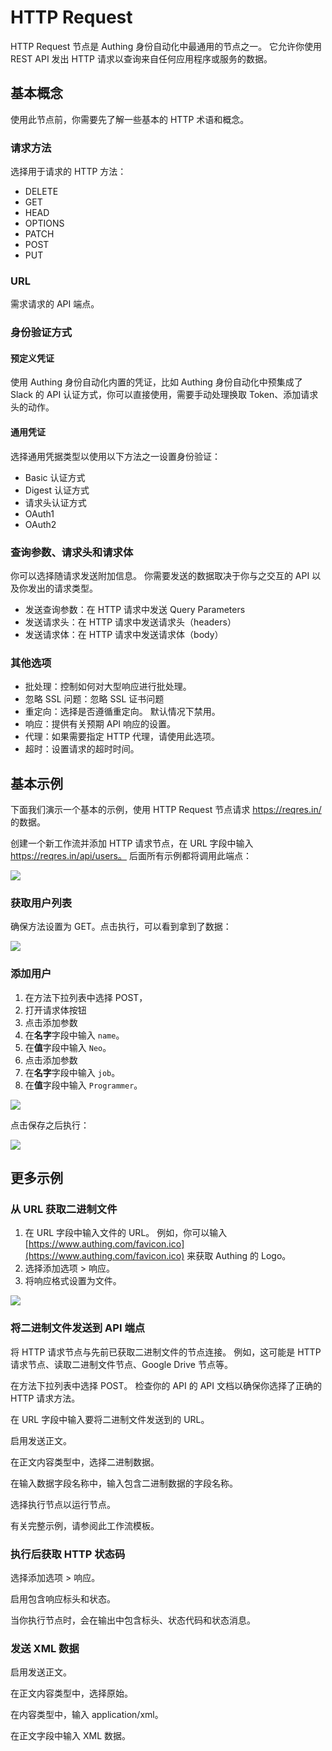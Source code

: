 # HTTP Request

HTTP Request 节点是 Authing 身份自动化中最通用的节点之一。 它允许你使用 REST API 发出 HTTP 请求以查询来自任何应用程序或服务的数据。

## 基本概念

使用此节点前，你需要先了解一些基本的 HTTP 术语和概念。

### 请求方法

选择用于请求的 HTTP 方法：

- DELETE
- GET
- HEAD
- OPTIONS
- PATCH
- POST
- PUT

### URL

需求请求的 API 端点。

### 身份验证方式

#### 预定义凭证

使用 Authing 身份自动化内置的凭证，比如 Authing 身份自动化中预集成了 Slack 的 API 认证方式，你可以直接使用，需要手动处理换取 Token、添加请求头的动作。

#### 通用凭证

选择通用凭据类型以使用以下方法之一设置身份验证：

- Basic 认证方式
- Digest 认证方式
- 请求头认证方式
- OAuth1
- OAuth2

### 查询参数、请求头和请求体

你可以选择随请求发送附加信息。 你需要发送的数据取决于你与之交互的 API 以及你发出的请求类型。

- 发送查询参数：在 HTTP 请求中发送 Query Parameters
- 发送请求头：在 HTTP 请求中发送请求头（headers）
- 发送请求体：在 HTTP 请求中发送请求体（body）

### 其他选项

- 批处理：控制如何对大型响应进行批处理。
- 忽略 SSL 问题：忽略 SSL 证书问题
- 重定向：选择是否遵循重定向。 默认情况下禁用。
- 响应：提供有关预期 API 响应的设置。
- 代理：如果需要指定 HTTP 代理，请使用此选项。
- 超时：设置请求的超时时间。

## 基本示例

下面我们演示一个基本的示例，使用 HTTP Request 节点请求 https://reqres.in/ 的数据。

创建一个新工作流并添加 HTTP 请求节点，在 URL 字段中输入 https://reqres.in/api/users。 后面所有示例都将调用此端点：

![](../static/MHsLbXgw8o3FtIxy0uSc85u2nxf.png)

### 获取用户列表

确保方法设置为 GET。点击执行，可以看到拿到了数据：

![](../static/T7vAbofTgo9kzUx3L3ZcEl4Pnmh.png)

### 添加用户

1. 在方法下拉列表中选择 POST，
2. 打开请求体按钮
3. 点击添加参数
4. 在<strong>名字</strong>字段中输入 `name`。
5. 在<strong>值</strong>字段中输入 `Neo`。
6. 点击添加参数
7. 在<strong>名字</strong>字段中输入 `job`。
8. 在<strong>值</strong>字段中输入 `Programmer`。

![](../static/FsejbkWQsoxhH4xbJnVc2iJ8nzX.png)

点击保存之后执行：

![](../static/Rj7wb8Sa3oAJIXxqVWIcYb9nnje.png)

## 更多示例

### 从 URL 获取二进制文件

1. 在 URL 字段中输入文件的 URL。 例如，你可以输入 [https://www.authing.com/favicon.ico](https://www.authing.com/favicon.ico) 来获取 Authing 的 Logo。
2. 选择添加选项 > 响应。
3. 将响应格式设置为文件。

![](../static/boxcn09lFDkfVoITrxvMS8y3MXf.png)

### 将二进制文件发送到 API 端点

将 HTTP 请求节点与先前已获取二进制文件的节点连接。 例如，这可能是 HTTP 请求节点、读取二进制文件节点、Google Drive 节点等。

在方法下拉列表中选择 POST。 检查你的 API 的 API 文档以确保你选择了正确的 HTTP 请求方法。

在 URL 字段中输入要将二进制文件发送到的 URL。

启用发送正文。

在正文内容类型中，选择二进制数据。

在输入数据字段名称中，输入包含二进制数据的字段名称。

选择执行节点以运行节点。

有关完整示例，请参阅此工作流模板。

### 执行后获取 HTTP 状态码

选择添加选项 > 响应。

启用包含响应标头和状态。

当你执行节点时，会在输出中包含标头、状态代码和状态消息。

### 发送 XML 数据

启用发送正文。

在正文内容类型中，选择原始。

在内容类型中，输入 application/xml。

在正文字段中输入 XML 数据。
